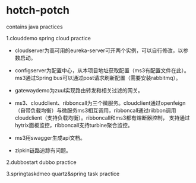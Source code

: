 # hotch-potch
contains java practices

1.clouddemo         spring cloud practice

- cloudserver为高可用的eureka-server可开两个实例，可以自行修改，以参数启动。

- configserver为配置中心，从本项目地址获取配置（ms3有配置文件在此）。ms3通过Spring bus可以通过post请求刷新配置（需要安装rabbitmq）。

- gatewaydemo为zuul实现路由转发和相关过滤的网关。

- ms3、cloudclient、ribboncall为三个微服务。cloudclient通过openfeign（自带负载均衡）与微服务ms3相互调用，ribboncall通过riibbon调用cloudclient（支持负载均衡）。ribboncall和ms3都有熔断器控制，  支持通过hytrix面板监控，ribboncall支持turbine聚合监控。

- ms3用swagger生成api文档。

- zipkin链路追踪有问题。

2.dubbostart        dubbo practice

3.springtaskdmeo    quartz&spring task practice
